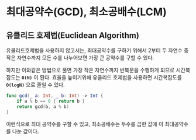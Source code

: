 # 최대공약수(GCD), 최소공배수(LCM)

## 유클리드 호제법(Euclidean Algorithm)
유클리드호제법을 사용하지 않고서는, 최대공약수를 구하기 위해서 2부터 두 자연수 중 작은 자연수까지 모든 수를 나누어보면
가장 큰 공약수를 구할 수 있다.

하지만 이와같은 방법으로 풀면 가장 작은 자연수까지 반복문을 수행하게 되므로 시간복잡도는 **`O(N)`** 이 된다. 효율을 높이기위해 유클리드 호제법을 사용하면 시간복잡도를 **`O(logN)`** 으로 줄일 수 있다. 

```swift
func gcd(_ a: Int, _ b: Int) -> Int {
    if a % b == 0 { return b }
    return gcd(b, a % b)
}
```
이런식으로 최대 공약수를 구할 수 있고, 최소공배수는 두수를 곱한 값에 이 최대공약수를 나눈 값이다.